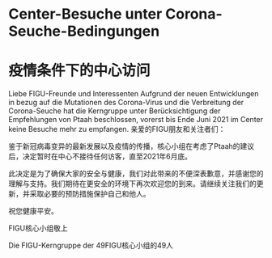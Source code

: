 # Center-Besuche unter Corona-Seuche-Bedingungen
# 疫情条件下的中心访问

Liebe FIGU-Freunde und Interessenten Aufgrund der neuen Entwicklungen in bezug auf die Mutationen des Corona-Virus und die Verbreitung der Corona-Seuche hat die Kerngruppe unter Berücksichtigung der Empfehlungen von Ptaah beschlossen, vorerst bis Ende Juni 2021 im Center keine Besuche mehr zu empfangen.
亲爱的FIGU朋友和关注者们：

鉴于新冠病毒变异的最新发展以及疫情的传播，核心小组在考虑了Ptaah的建议后，决定暂时在中心不接待任何访客，直至2021年6月底。

此决定是为了确保大家的安全与健康，我们对此带来的不便深表歉意，并感谢您的理解与支持。我们期待在更安全的环境下再次欢迎您的到来。请继续关注我们的更新，并采取必要的预防措施保护自己和他人。

祝您健康平安。

FIGU核心小组敬上

Die FIGU-Kerngruppe der 49FIGU核心小组的49人

